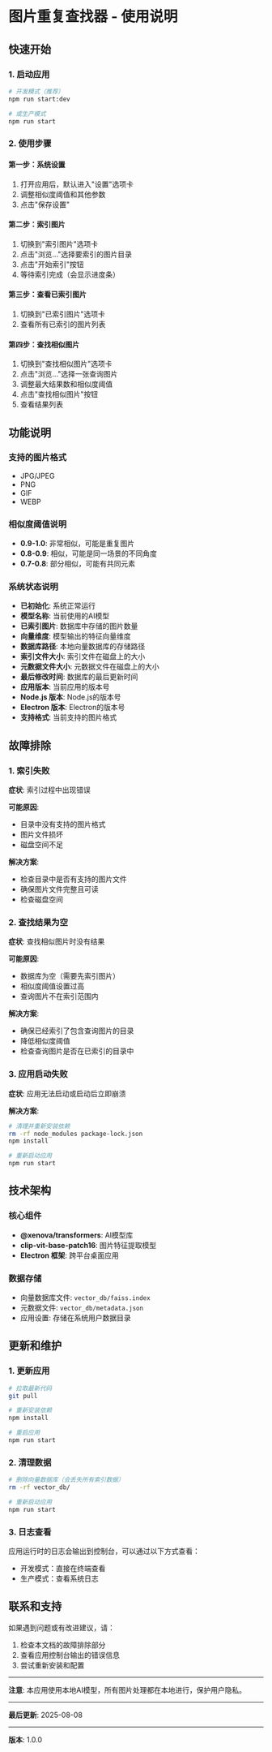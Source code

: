 # 图片重复查找器 - 使用说明

## 快速开始

### 1. 启动应用
```bash
# 开发模式（推荐）
npm run start:dev

# 或生产模式
npm run start
```

### 2. 使用步骤

#### 第一步：系统设置
1. 打开应用后，默认进入"设置"选项卡
2. 调整相似度阈值和其他参数
3. 点击"保存设置"

#### 第二步：索引图片
1. 切换到"索引图片"选项卡
2. 点击"浏览..."选择要索引的图片目录
3. 点击"开始索引"按钮
4. 等待索引完成（会显示进度条）

#### 第三步：查看已索引图片
1. 切换到"已索引图片"选项卡
2. 查看所有已索引的图片列表

#### 第四步：查找相似图片
1. 切换到"查找相似图片"选项卡
2. 点击"浏览..."选择一张查询图片
3. 调整最大结果数和相似度阈值
4. 点击"查找相似图片"按钮
5. 查看结果列表

## 功能说明

### 支持的图片格式
- JPG/JPEG
- PNG
- GIF
- WEBP

### 相似度阈值说明
- **0.9-1.0**: 非常相似，可能是重复图片
- **0.8-0.9**: 相似，可能是同一场景的不同角度
- **0.7-0.8**: 部分相似，可能有共同元素

### 系统状态说明
- **已初始化**: 系统正常运行
- **模型名称**: 当前使用的AI模型
- **已索引图片**: 数据库中存储的图片数量
- **向量维度**: 模型输出的特征向量维度
- **数据库路径**: 本地向量数据库的存储路径
- **索引文件大小**: 索引文件在磁盘上的大小
- **元数据文件大小**: 元数据文件在磁盘上的大小
- **最后修改时间**: 数据库的最后更新时间
- **应用版本**: 当前应用的版本号
- **Node.js 版本**: Node.js的版本号
- **Electron 版本**: Electron的版本号
- **支持格式**: 当前支持的图片格式

## 故障排除

### 1. 索引失败
**症状**: 索引过程中出现错误

**可能原因**:
- 目录中没有支持的图片格式
- 图片文件损坏
- 磁盘空间不足

**解决方案**:
- 检查目录中是否有支持的图片文件
- 确保图片文件完整且可读
- 检查磁盘空间

### 2. 查找结果为空
**症状**: 查找相似图片时没有结果

**可能原因**:
- 数据库为空（需要先索引图片）
- 相似度阈值设置过高
- 查询图片不在索引范围内

**解决方案**:
- 确保已经索引了包含查询图片的目录
- 降低相似度阈值
- 检查查询图片是否在已索引的目录中

### 3. 应用启动失败
**症状**: 应用无法启动或启动后立即崩溃

**解决方案**:
```bash
# 清理并重新安装依赖
rm -rf node_modules package-lock.json
npm install

# 重新启动应用
npm run start
```

## 技术架构

### 核心组件
- **@xenova/transformers**: AI模型库
- **clip-vit-base-patch16**: 图片特征提取模型
- **Electron 框架**: 跨平台桌面应用

### 数据存储
- 向量数据库文件: `vector_db/faiss.index`
- 元数据文件: `vector_db/metadata.json`
- 应用设置: 存储在系统用户数据目录

## 更新和维护

### 1. 更新应用
```bash
# 拉取最新代码
git pull

# 重新安装依赖
npm install

# 重启应用
npm run start
```

### 2. 清理数据
```bash
# 删除向量数据库（会丢失所有索引数据）
rm -rf vector_db/

# 重新启动应用
npm run start
```

### 3. 日志查看
应用运行时的日志会输出到控制台，可以通过以下方式查看：
- 开发模式：直接在终端查看
- 生产模式：查看系统日志

## 联系和支持

如果遇到问题或有改进建议，请：
1. 检查本文档的故障排除部分
2. 查看应用控制台输出的错误信息
3. 尝试重新安装和配置

---

**注意**: 本应用使用本地AI模型，所有图片处理都在本地进行，保护用户隐私。

---

**最后更新**: 2025-08-08

---

**版本**: 1.0.0